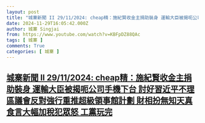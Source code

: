 ```yaml
---
layout: post
title: "城寨新聞 II 29/11/2024: cheap精：施紀賢收金主捐助裝身 運輸大臣被揭呃公司手機下台 討好習近平不理區議會反對強行重推超級領事館計劃 財相扮無知天真食言大幅加稅犯眾怒 工黨玩完"
date: 2024-11-29T16:05:42.000Z
author: 城寨 Singjai
from: https://www.youtube.com/watch?v=KBFpDZ88QAc
tags: [ 城寨 ]
comments: True
categories: [ 城寨 ]
---
```

<!--1732896342000-->
[城寨新聞 II 29/11/2024: cheap精：施紀賢收金主捐助裝身 運輸大臣被揭呃公司手機下台 討好習近平不理區議會反對強行重推超級領事館計劃 財相扮無知天真食言大幅加稅犯眾怒 工黨玩完](https://www.youtube.com/watch?v=KBFpDZ88QAc)
------

<div>

</div>
